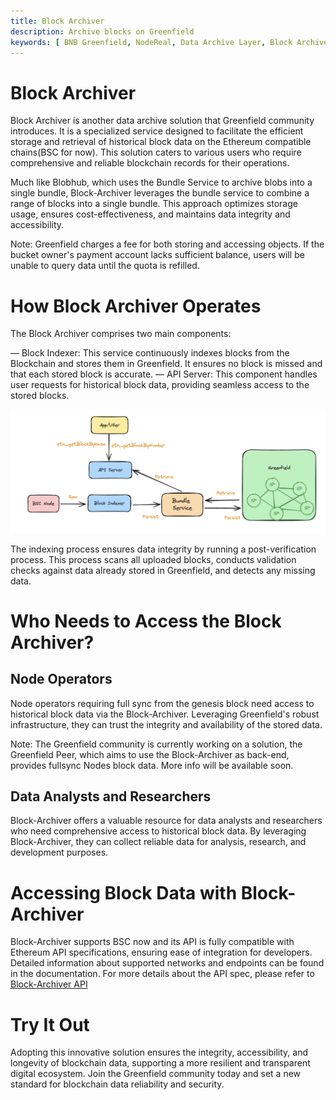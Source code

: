 ```yaml
---
title: Block Archiver
description: Archive blocks on Greenfield
keywords: [ BNB Greenfield, NodeReal, Data Archive Layer, Block Archiver ]
---
```


# Block Archiver

Block Archiver is another data archive solution that Greenfield community introduces. It is a specialized service designed to
facilitate the efficient storage and retrieval of historical block data on the Ethereum compatible chains(BSC for now). This solution caters to
various users who require comprehensive and reliable blockchain records for their operations.

Much like Blobhub, which uses the Bundle Service to archive blobs into a single bundle, Block-Archiver leverages
the bundle service to combine a range of blocks into a single bundle. This approach optimizes storage usage, ensures cost-effectiveness,
and maintains data integrity and accessibility.

Note: Greenfield charges a fee for both storing and accessing objects. If the bucket owner's payment account lacks sufficient balance,
users will be unable to query data until the quota is refilled.

# How Block Archiver Operates

The Block Archiver comprises two main components:

— Block Indexer: This service continuously indexes blocks from the Blockchain and stores them in Greenfield. It ensures no block is missed and that each stored block is accurate.
— API Server: This component handles user requests for historical block data, providing seamless access to the stored blocks.

![Block Archiver](../../static/asset/block-archiver.png)

The indexing process ensures data integrity by running a post-verification process. This process scans all uploaded blocks,
conducts validation checks against data already stored in Greenfield, and detects any missing data.

# Who Needs to Access the Block Archiver?

## Node Operators

Node operators requiring full sync from the genesis block need access to historical block data via the Block-Archiver.
Leveraging Greenfield's robust infrastructure, they can trust the integrity and availability of the stored data.

Note: The Greenfield community is currently working on a solution, the Greenfield Peer, which aims to use the Block-Archiver as back-end,
provides fullsync Nodes block data. More info will be available soon.

## Data Analysts and Researchers

Block-Archiver offers a valuable resource for data analysts and researchers who need comprehensive access to historical block
data. By leveraging Block-Archiver, they can collect reliable data for analysis, research, and development purposes.

# Accessing Block Data with Block-Archiver

Block-Archiver supports BSC now and its API is fully compatible with Ethereum API specifications, ensuring ease of integration for
developers. Detailed information about supported networks and endpoints can be found in the documentation. For more details
about the API spec, please refer to [Block-Archiver API](https://github.com/bnb-chain/greenfield-bsc-archiver/?tab=readme-ov-file#block-archiver-api)

# Try It Out

Adopting this innovative solution ensures the integrity, accessibility, and longevity of blockchain data, supporting a more
resilient and transparent digital ecosystem. Join the Greenfield community today and set a new standard for blockchain data
reliability and security.